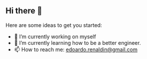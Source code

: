 ## Hi there 👋

Here are some ideas to get you started:

- 🔭 I’m currently working on myself
- 🌱 I’m currently learning how to be a better engineer.
- 📫 How to reach me: edoardo.renaldin@gmail.com
